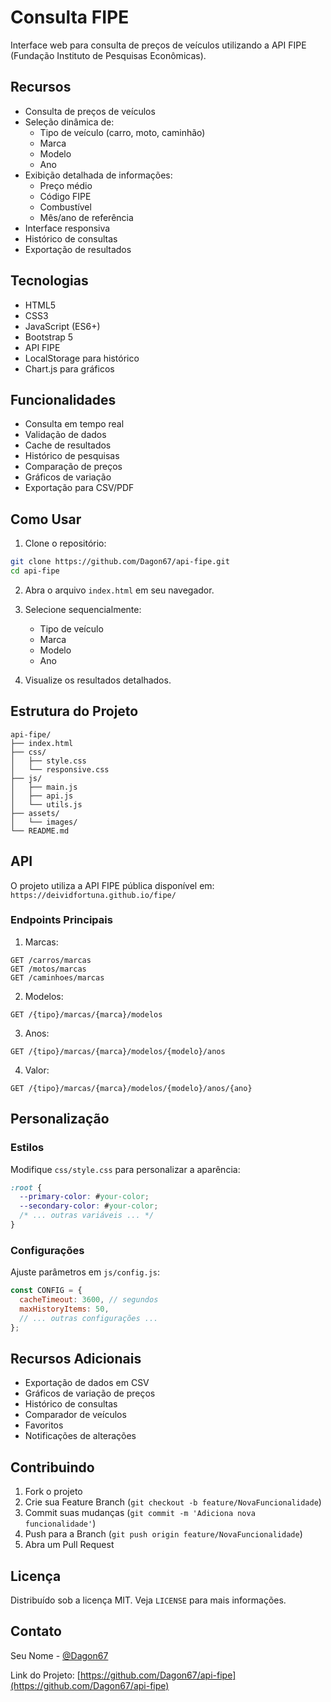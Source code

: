 # Consulta FIPE

Interface web para consulta de preços de veículos utilizando a API FIPE (Fundação Instituto de Pesquisas Econômicas).

## Recursos

- Consulta de preços de veículos
- Seleção dinâmica de:
  - Tipo de veículo (carro, moto, caminhão)
  - Marca
  - Modelo
  - Ano
- Exibição detalhada de informações:
  - Preço médio
  - Código FIPE
  - Combustível
  - Mês/ano de referência
- Interface responsiva
- Histórico de consultas
- Exportação de resultados

## Tecnologias

- HTML5
- CSS3
- JavaScript (ES6+)
- Bootstrap 5
- API FIPE
- LocalStorage para histórico
- Chart.js para gráficos

## Funcionalidades

- Consulta em tempo real
- Validação de dados
- Cache de resultados
- Histórico de pesquisas
- Comparação de preços
- Gráficos de variação
- Exportação para CSV/PDF

## Como Usar

1. Clone o repositório:
```bash
git clone https://github.com/Dagon67/api-fipe.git
cd api-fipe
```

2. Abra o arquivo `index.html` em seu navegador.

3. Selecione sequencialmente:
   - Tipo de veículo
   - Marca
   - Modelo
   - Ano

4. Visualize os resultados detalhados.

## Estrutura do Projeto

```
api-fipe/
├── index.html
├── css/
│   ├── style.css
│   └── responsive.css
├── js/
│   ├── main.js
│   ├── api.js
│   └── utils.js
├── assets/
│   └── images/
└── README.md
```

## API

O projeto utiliza a API FIPE pública disponível em:
`https://deividfortuna.github.io/fipe/`

### Endpoints Principais

1. Marcas:
```
GET /carros/marcas
GET /motos/marcas
GET /caminhoes/marcas
```

2. Modelos:
```
GET /{tipo}/marcas/{marca}/modelos
```

3. Anos:
```
GET /{tipo}/marcas/{marca}/modelos/{modelo}/anos
```

4. Valor:
```
GET /{tipo}/marcas/{marca}/modelos/{modelo}/anos/{ano}
```

## Personalização

### Estilos
Modifique `css/style.css` para personalizar a aparência:
```css
:root {
  --primary-color: #your-color;
  --secondary-color: #your-color;
  /* ... outras variáveis ... */
}
```

### Configurações
Ajuste parâmetros em `js/config.js`:
```javascript
const CONFIG = {
  cacheTimeout: 3600, // segundos
  maxHistoryItems: 50,
  // ... outras configurações ...
};
```

## Recursos Adicionais

- Exportação de dados em CSV
- Gráficos de variação de preços
- Histórico de consultas
- Comparador de veículos
- Favoritos
- Notificações de alterações

## Contribuindo

1. Fork o projeto
2. Crie sua Feature Branch (`git checkout -b feature/NovaFuncionalidade`)
3. Commit suas mudanças (`git commit -m 'Adiciona nova funcionalidade'`)
4. Push para a Branch (`git push origin feature/NovaFuncionalidade`)
5. Abra um Pull Request

## Licença

Distribuído sob a licença MIT. Veja `LICENSE` para mais informações.

## Contato

Seu Nome - [@Dagon67](https://github.com/Dagon67)

Link do Projeto: [https://github.com/Dagon67/api-fipe](https://github.com/Dagon67/api-fipe) 